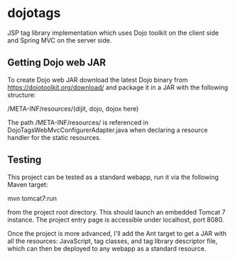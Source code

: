 dojotags
========

JSP tag library implementation which uses Dojo toolkit on the client side and Spring MVC on the server side.

Getting Dojo web JAR
--------------------

To create Dojo web JAR download the latest Dojo binary from https://dojotoolkit.org/download/ and package
it in a JAR with the following structure:

/META-INF/resources/(dijit, dojo, dojox here)

The path /META-INF/resources/ is referenced in DojoTagsWebMvcConfigurerAdapter.java when declaring a resource
handler for the static resources.

Testing
-------

This project can be tested as a standard webapp, run it via the following Maven target:

mvn tomcat7:run

from the project root directory. This should launch an embedded Tomcat 7 instance. The project entry page is accessible
under localhost, port 8080.

Once the project is more advanced, I'll add the Ant target to get a JAR with all the resources: JavaScript, tag classes,
and tag library descriptor file, which can then be deployed to any webapp as a standard resource.
